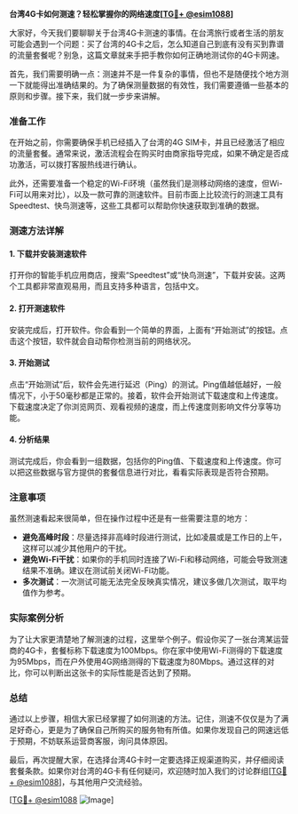 **台湾4G卡如何测速？轻松掌握你的网络速度[[TG💪+ @esim1088](https://t.me/s/esim1088)]**

大家好，今天我们要聊聊关于台湾4G卡测速的事情。在台湾旅行或者生活的朋友可能会遇到一个问题：买了台湾的4G卡之后，怎么知道自己到底有没有买到靠谱的流量套餐呢？别急，这篇文章就来手把手教你如何正确地测试你的4G卡网速。

首先，我们需要明确一点：测速并不是一件复杂的事情，但也不是随便找个地方测一下就能得出准确结果的。为了确保测量数据的有效性，我们需要遵循一些基本的原则和步骤。接下来，我们就一步步来讲解。

### 准备工作

在开始之前，你需要确保手机已经插入了台湾的4G SIM卡，并且已经激活了相应的流量套餐。通常来说，激活流程会在购买时由商家指导完成，如果不确定是否成功激活，可以拨打客服热线进行确认。

此外，还需要准备一个稳定的Wi-Fi环境（虽然我们是测移动网络的速度，但Wi-Fi可以用来对比），以及一款可靠的测速软件。目前市面上比较流行的测速工具有Speedtest、快鸟测速等，这些工具都可以帮助你快速获取到准确的数据。

### 测速方法详解

#### 1. 下载并安装测速软件

打开你的智能手机应用商店，搜索“Speedtest”或“快鸟测速”，下载并安装。这两个工具都非常直观易用，而且支持多种语言，包括中文。

#### 2. 打开测速软件

安装完成后，打开软件。你会看到一个简单的界面，上面有“开始测试”的按钮。点击这个按钮，软件就会自动帮你检测当前的网络状况。

#### 3. 开始测试

点击“开始测试”后，软件会先进行延迟（Ping）的测试。Ping值越低越好，一般情况下，小于50毫秒都是正常的。接着，软件会开始测试下载速度和上传速度。下载速度决定了你浏览网页、观看视频的速度，而上传速度则影响文件分享等功能。

#### 4. 分析结果

测试完成后，你会看到一组数据，包括你的Ping值、下载速度和上传速度。你可以把这些数据与官方提供的套餐信息进行对比，看看实际表现是否符合预期。

### 注意事项

虽然测速看起来很简单，但在操作过程中还是有一些需要注意的地方：

- **避免高峰时段**：尽量选择非高峰时段进行测试，比如凌晨或是工作日的上午，这样可以减少其他用户的干扰。
- **避免Wi-Fi干扰**：如果你的手机同时连接了Wi-Fi和移动网络，可能会导致测速结果不准确。建议在测试前关闭Wi-Fi功能。
- **多次测试**：一次测试可能无法完全反映真实情况，建议多做几次测试，取平均值作为参考。

### 实际案例分析

为了让大家更清楚地了解测速的过程，这里举个例子。假设你买了一张台湾某运营商的4G卡，套餐标称下载速度为100Mbps。你在家中使用Wi-Fi测得的下载速度为95Mbps，而在户外使用4G网络测得的下载速度为80Mbps。通过这样的对比，你可以判断出这张卡的实际性能是否达到了预期。

### 总结

通过以上步骤，相信大家已经掌握了如何测速的方法。记住，测速不仅仅是为了满足好奇心，更是为了确保自己所购买的服务物有所值。如果你发现自己的网速远低于预期，不妨联系运营商客服，询问具体原因。

最后，再次提醒大家，在选择台湾4G卡时一定要选择正规渠道购买，并仔细阅读套餐条款。如果你对台湾的4G卡有任何疑问，欢迎随时加入我们的讨论群组[[TG💪+ @esim1088](https://t.me/s/esim1088)]，与其他用户交流经验。

[[TG💪+ @esim1088](https://t.me/s/esim1088) ![Image](https://i.postimg.cc/4NQfJmqS/Snipaste-2025-05-13-00-14-12.png)]